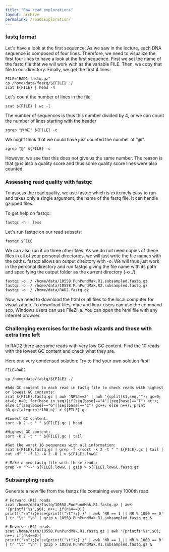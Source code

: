 ```yaml
---
title: "Raw read explorations"
layout: archive
permalink: /readsExploration/
---
```


### fastq format

Let's have a look at the first sequence: As we saw in the lecture, each DNA sequence is composed of four lines. Therefore, we need to visualize the first four lines to have a look at the first sequence. First we set the name of the fastq file that we will work with as the variable FILE. Then, we copy that file to our directory. Finally, we get the first 4 lines:

```shell
FILE="RAD1.fastq.gz"
cp /home/data/fastq/${FILE} ./
zcat ${FILE} | head -4
```

Let's count the number of lines in the file:

```shell
zcat ${FILE} | wc -l
```

The number of sequences is thus this number divided by 4, or we can count the number of lines starting with the header

```shell
zgrep "@HWI" ${FILE} -c
```

We might think that we could have just counted the number of "@".
```shell
zgrep "@" ${FILE} -c
```
However, we see that this does not give us the same number. The reason is that @ is also a quality score and thus some quality score lines were also counted.


### Assessing read quality with fastqc

To assess the read quality, we use fastqc which is extremely easy to run and takes only a single argument, the name of the fastq file. It can handle gzipped files.

To get help on fastqc:
```shell
fastqc -h | less
```

Let's run fastqc on our read subsets:
```shell
fastqc $FILE
```

We can also run it on three other files. As we do not need copies of these files in all of your personal directories, we will just write the file names with the paths.
fastqc allows an output directory with -o. We will thus just work in the personal directory and run fastqc giving the file name with its path and specifying the output folder as the current directory (-o ./).

```shell
fastqc -o ./ /home/data/10558.PunPundMak.R1.subsampled.fastq.gz
fastqc -o ./ /home/data/10558.PunPundMak.R2.subsampled.fastq.gz
fastqc -o ./ /home/data/RAD2.fastq.gz
```

Now, we need to download the html or all files to the local computer for visualization. To download files, mac and linux users can use the command scp, Windows users can use FileZilla. You can open the html file with any internet browser.


### Challenging exercises for the bash wizards and those with extra time left

In RAD2 there are some reads with very low GC content. Find the 10 reads with the lowest GC content and check what they are.


Here one very condensed solution: Try to find your own solution first!
```shell
FILE=RAD2

cp /home/data/fastq/${FILE} ./

#Add GC content to each read in fastq file to check reads with highest or lowest GC contents:
zcat ${FILE}.fastq.gz | awk 'NR%4==2' | awk '{split($1,seq,""); gc=0; at=0; n=0; for(base in seq){if(seq[base]=="A"||seq[base]=="T") at++; else if(seq[base]=="G"||seq[base]=="C") gc++; else n++}; print $0,gc/(at+gc+n)*100,n}' > ${FILE}.gc

#Lowest GC content:
sort -k 2 -t " " ${FILE}.gc | head

#Highest GC content:
sort -k 2 -t " " ${FILE}.gc | tail

#Get the worst 10 sequences with all information:
zcat ${FILE}.fastq.gz | grep -f <(sort -k 2 -t " " ${FILE}.gc | tail | cut -d" " -f 1) -A 2 -B 1 > ${FILE}.lowGC

# Make a new fastq file with these reads:
grep -v "^--" ${FILE}.lowGC | gzip > ${FILE}.lowGC.fastq.gz
```

### Subsampling reads
Generate a new file from the fastqz file containing every 1000th read.

```shell
# Forward (R1) reads
zcat /home/data/fastq/10558.PunPundMak.R1.fastq.gz | awk '{printf("%s",$0); n++; if(n%4==0){
printf("\n");}else{printf("\t");} }' | awk 'NR == 1 || NR % 1000 == 0' | tr "\t" "\n" | gzip > 10558.PunPundMak.R1.subsampled.fastq.gz &

# Reverse (R2) reads
zcat /home/data/10558.PunPundMak.R1.fastq.gz | awk '{printf("%s",$0); n++; if(n%4==0){
printf("\n");}else{printf("\t");} }' | awk 'NR == 1 || NR % 1000 == 0' | tr "\t" "\n" | gzip > 10558.PunPundMak.R1.subsampled.fastq.gz &
```
